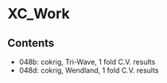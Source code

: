# XC_Work

## Contents
- 048b: cokrig, Tri-Wave, 1 fold C.V. results
- 048d: cokrig, Wendland, 1 fold C.V. results
